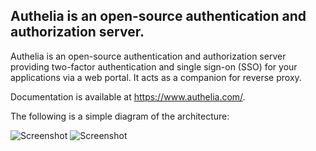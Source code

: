 ## Authelia is an open-source authentication and authorization server.

Authelia is an open-source authentication and authorization server providing two-factor authentication and single sign-on (SSO) for your applications via a web portal. It acts as a companion for reverse proxy.

Documentation is available at https://www.authelia.com/.

The following is a simple diagram of the architecture:

![Screenshot](https://camo.githubusercontent.com/9b4a111baec20c4f677b38d818b1142f5eae5a20e8d1d17c33fb1d9b339e0105/68747470733a2f2f7777772e61757468656c69612e636f6d2f696d616765732f61726368692e706e67)
![Screenshot](https://camo.githubusercontent.com/292104d7e48973403b619a40357c832065c2b734af82102d226af3395b1fe696/68747470733a2f2f7777772e61757468656c69612e636f6d2f696d616765732f3146412e706e67)


